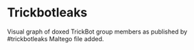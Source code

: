# Trickbotleaks
Visual graph of doxed TrickBot group members as published by #trickbotleaks 
Maltego file added.
